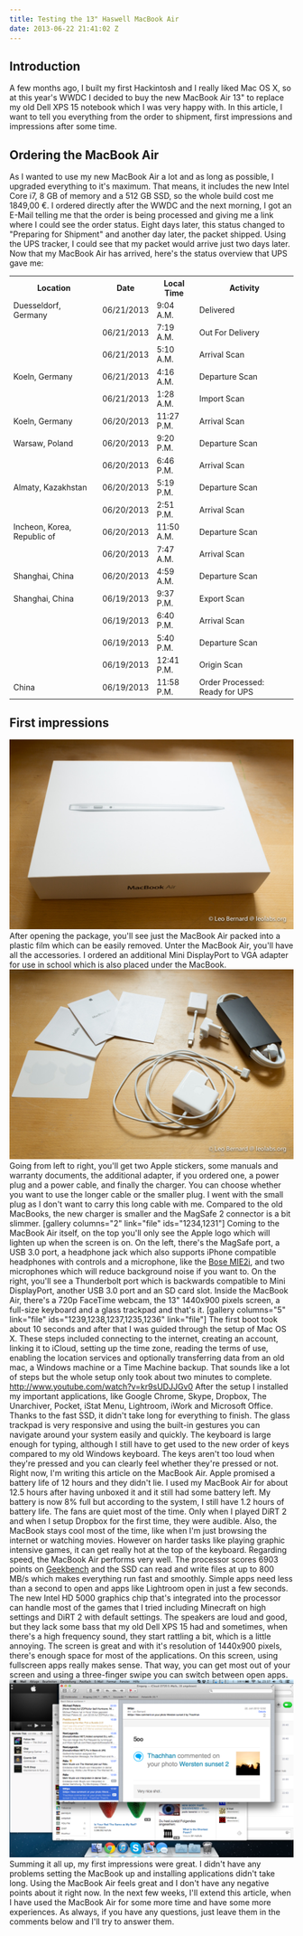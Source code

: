 ```yaml
---
title: Testing the 13" Haswell MacBook Air
date: 2013-06-22 21:41:02 Z
---
```


## Introduction

A few months ago, I built my first Hackintosh and I really liked Mac OS X, so at this year's WWDC I decided to buy the new MacBook Air 13" to replace my old Dell XPS 15 notebook which I was very happy with. In this article, I want to tell you everything from the order to shipment, first impressions and impressions after some time.

## Ordering the MacBook Air

As I wanted to use my new MacBook Air a lot and as long as possible, I upgraded everything to it's maximum. That means, it includes the new Intel Core i7, 8 GB of memory and a 512 GB SSD, so the whole build cost me 1849,00 €. I ordered directly after the WWDC and the next morning, I got an E-Mail telling me that the order is being processed and giving me a link where I could see the order status. Eight days later, this status changed to "Preparing for Shipment" and another day later, the packet shipped. Using the UPS tracker, I could see that my packet would arrive just two days later. Now that my MacBook Air has arrived, here's the status overview that UPS gave me:

<table border="0" cellspacing="0" cellpadding="0">

<tbody>

<tr>

<th>Location</th>

<th>Date</th>

<th>Local Time</th>

<th>Activity</th>

</tr>

<tr>

<td>Duesseldorf, Germany</td>

<td>06/21/2013</td>

<td>9:04 A.M.</td>

<td>Delivered</td>

</tr>

<tr>

<td></td>

<td>06/21/2013</td>

<td>7:19 A.M.</td>

<td>Out For Delivery</td>

</tr>

<tr>

<td></td>

<td>06/21/2013</td>

<td>5:10 A.M.</td>

<td>Arrival Scan</td>

</tr>

<tr>

<td>Koeln, Germany</td>

<td>06/21/2013</td>

<td>4:16 A.M.</td>

<td>Departure Scan</td>

</tr>

<tr>

<td></td>

<td>06/21/2013</td>

<td>1:28 A.M.</td>

<td>Import Scan</td>

</tr>

<tr>

<td>Koeln, Germany</td>

<td>06/20/2013</td>

<td>11:27 P.M.</td>

<td>Arrival Scan</td>

</tr>

<tr>

<td>Warsaw, Poland</td>

<td>06/20/2013</td>

<td>9:20 P.M.</td>

<td>Departure Scan</td>

</tr>

<tr>

<td></td>

<td>06/20/2013</td>

<td>6:46 P.M.</td>

<td>Arrival Scan</td>

</tr>

<tr>

<td>Almaty, Kazakhstan</td>

<td>06/20/2013</td>

<td>5:19 P.M.</td>

<td>Departure Scan</td>

</tr>

<tr>

<td></td>

<td>06/20/2013</td>

<td>2:51 P.M.</td>

<td>Arrival Scan</td>

</tr>

<tr>

<td>Incheon, Korea, Republic of</td>

<td>06/20/2013</td>

<td>11:50 A.M.</td>

<td>Departure Scan</td>

</tr>

<tr>

<td></td>

<td>06/20/2013</td>

<td>7:47 A.M.</td>

<td>Arrival Scan</td>

</tr>

<tr>

<td>Shanghai, China</td>

<td>06/20/2013</td>

<td>4:59 A.M.</td>

<td>Departure Scan</td>

</tr>

<tr>

<td>Shanghai, China</td>

<td>06/19/2013</td>

<td>9:37 P.M.</td>

<td>Export Scan</td>

</tr>

<tr>

<td></td>

<td>06/19/2013</td>

<td>6:40 P.M.</td>

<td>Arrival Scan</td>

</tr>

<tr>

<td></td>

<td>06/19/2013</td>

<td>5:40 P.M.</td>

<td>Departure Scan</td>

</tr>

<tr>

<td></td>

<td>06/19/2013</td>

<td>12:41 P.M.</td>

<td>Origin Scan</td>

</tr>

<tr>

<td>China</td>

<td>06/19/2013</td>

<td>11:58 P.M.</td>

<td>Order Processed: Ready for UPS</td>

</tr>

</tbody>

</table>

## First impressions

[![_MG_0664](/uploads/2013/06/MG_0664.jpg)](/uploads/2013/06/MG_0664.jpg) After opening the package, you'll see just the MacBook Air packed into a plastic film which can be easily removed. Unter the MacBook Air, you'll have all the accessories. I ordered an additional Mini DisplayPort to VGA adapter for use in school which is also placed under the MacBook. [![_MG_0665](/uploads/2013/06/MG_0665.jpg)](/uploads/2013/06/MG_0665.jpg) Going from left to right, you'll get two Apple stickers, some manuals and warranty documents, the additional adapter, if you ordered one, a power plug and a power cable, and finally the charger. You can choose whether you want to use the longer cable or the smaller plug. I went with the small plug as I don't want to carry this long cable with me. Compared to the old MacBooks, the new charger is smaller and the MagSafe 2 connector is a bit slimmer. [gallery columns="2" link="file" ids="1234,1231"] Coming to the MacBook Air itself, on the top you'll only see the Apple logo which will lighten up when the screen is on. On the left, there's the MagSafe port, a USB 3.0 port, a headphone jack which also supports iPhone compatible headphones with controls and a microphone, like the [Bose MIE2i](http://leolabs.org/blog/idevices/bose-mie2i-review/ "Bose MIE2i Headphones Review"), and two microphones which will reduce background noise if you want to. On the right, you'll see a Thunderbolt port which is backwards compatible to Mini DisplayPort, another USB 3.0 port and an SD card slot. Inside the MacBook Air, there's a 720p FaceTime webcam, the 13" 1440x900 pixels screen, a full-size keyboard and a glass trackpad and that's it. [gallery columns="5" link="file" ids="1239,1238,1237,1235,1236" link="file"] The first boot took about 10 seconds and after that I was guided through the setup of Mac OS X. These steps included connecting to the internet, creating an account, linking it to iCloud, setting up the time zone, reading the terms of use, enabling the location services and optionally transferring data from an old mac, a Windows machine or a Time Machine backup. That sounds like a lot of steps but the whole setup only took about two minutes to complete. http://www.youtube.com/watch?v=kr9sUDJJGv0 After the setup I installed my important applications, like Google Chrome, Skype, Dropbox, The Unarchiver, Pocket, iStat Menu, Lightroom, iWork and Microsoft Office. Thanks to the fast SSD, it didn't take long for everything to finish. The glass trackpad is very responsive and using the built-in gestures you can navigate around your system easily and quickly. The keyboard is large enough for typing, although I still have to get used to the new order of keys compared to my old Windows keyboard. The keys aren't too loud when they're pressed and you can clearly feel whether they're pressed or not. Right now, I'm writing this article on the MacBook Air. Apple promised a battery life of 12 hours and they didn't lie. I used my MacBook Air for about 12.5 hours after having unboxed it and it still had some battery left. My battery is now 8% full but according to the system, I still have 1.2 hours of battery life. The fans are quiet most of the time. Only when I played DiRT 2 and when I setup Dropbox for the first time, they were audible. Also, the MacBook stays cool most of the time, like when I'm just browsing the internet or watching movies. However on harder tasks like playing graphic intensive games, it can get really hot at the top of the keyboard. Regarding speed, the MacBook Air performs very well. The processor scores 6903 points on [Geekbench](http://browser.primatelabs.com/geekbench2/2082284 "Geekbench score") and the SSD can read and write files at up to 800 MB/s which makes everything run fast and smoothly. Simple apps need less than a second to open and apps like Lightroom open in just a few seconds. The new Intel HD 5000 graphics chip that's integrated into the processor can handle most of the games that I tried including Minecraft on high settings and DiRT 2 with default settings. The speakers are loud and good, but they lack some bass that my old Dell XPS 15 had and sometimes, when there's a high frequency sound, they start rattling a bit, which is a little annoying. The screen is great and with it's resolution of 1440x900 pixels, there's enough space for most of the applications. On this screen, using fullscreen apps really makes sense. That way, you can get most out of your screen and using a three-finger swipe you can switch between open apps. [![The screen size and what you can do on it](/uploads/2013/06/Bildschirmfoto-2013-06-22-um-23.37.48.png)](/uploads/2013/06/Bildschirmfoto-2013-06-22-um-23.37.48.png) Summing it all up, my first impressions were great. I didn't have any problems setting the MacBook up and installing applications didn't take long. Using the MacBook Air feels great and I don't have any negative points about it right now. In the next few weeks, I'll extend this article, when I have used the MacBook Air for some more time and have some more experiences. As always, if you have any questions, just leave them in the comments below and I'll try to answer them.